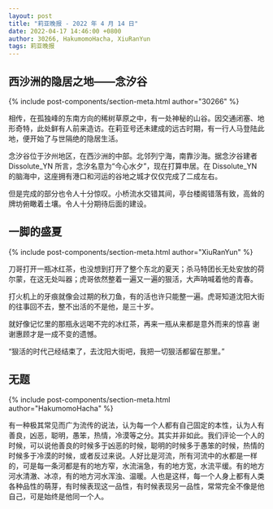 ```yaml
---
layout: post
title: "莉亚晚报 - 2022 年 4 月 14 日"
date: 2022-04-17 14:46:00 +0800
author: 30266, HakumomoHacha, XiuRanYun
tags: 莉亚晚报
---
```


## 西沙洲的隐居之地——念汐谷
{% include post-components/section-meta.html author="30266" %}

相传，在孤独峰的东南方向的稀树草原之中，有一处神秘的山谷。因交通闭塞、地形奇特，此处鲜有人前来造访。在莉亚号还未建成的远古时期，有一行人马登陆此地，便开始了与世隔绝的隐居生活。

念汐谷位于汐州地区，在西沙洲的中部。北邻列宁海，南靠沙海。据念汐谷建者 Dissolute_YN 所言，念汐名意为“今心水夕”，现在打算申居。在 Dissolute_YN 的脑海中，这座拥有港口和河运的谷地之城才仅仅完成了二成左右。

但是完成的部分也令人十分惊叹。小桥流水交错其间，亭台楼阁错落有致，高耸的牌坊俯瞰着土壤。令人十分期待后面的建设。

## 一脚的盛夏
{% include post-components/section-meta.html author="XiuRanYun" %}

刀哥打开一瓶冰红茶，也没想到打开了整个东北的夏天；杀马特团长无处安放的荷尔蒙，在这无处叫器；虎哥依然整着一遍又一遍的狠活，大声呐喊着他的青春。

打火机上的牙痕就像会过期的秋刀鱼，有的活也许只能整一遍。虎哥知道沈阳大街的往事回不去，整不出活的不是他，是三十岁。

就好像记忆里的那瓶永远喝不完的冰红茶，再来一瓶从来都是意外而来的惊喜 谢谢惠顾才是一成不变的遗憾。

“狠活的时代己经结束了，去沈阳大街吧，我把一切狠活都留在那里。”

## 无题
{% include post-components/section-meta.html author="HakumomoHacha" %}

有一种极其常见而广为流传的说法，认为每一个人都有自己固定的本性，认为人有善良，凶恶，聪明，愚笨，热情，冷漠等之分。其实并非如此。我们评论一个人的时候，可以说他善良的时候多于凶恶的时候，聪明的时候多于愚笨的时候，热情的时候多于冷漠的时候，或者反过来说。人好比是河流，所有河流中的水都是一样的，可是每一条河都是有的地方窄，水流湍急，有的地方宽，水流平缓。有的地方河水清澈、冰凉，有的地方河水浑浊、温暖。人也是这样，每一个人身上都有人类各种品性的萌芽，有时候表现这一品性，有时候表现另一品性，常常完全不像是他自己，可是始终是他同一个人。
